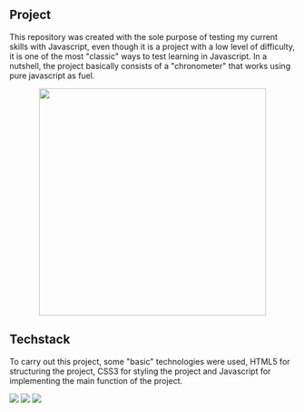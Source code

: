 ## Project

<p align="left"> This repository was created with the sole purpose of testing my current skills with Javascript, even though it is a project with a low level of difficulty, it is one of the most "classic" ways to test learning in Javascript. In a nutshell, the project basically consists of a "chronometer" that works using pure javascript as fuel.</p>

<p align="center"> 
<img height="400em" src="https://github.com/devgamon/stopwatch/blob/main/assets/img/stop.png">
</p>

## Techstack

<p align="left"> To carry out this project, some "basic" technologies were used, HTML5 for structuring the project, CSS3 for styling the project and Javascript for implementing the main function of the project.</p>

<p align="left"> 
<img src="https://img.shields.io/badge/HTML5-E34F26?style=for-the-badge&logo=html5&logoColor=white">
<img src="https://img.shields.io/badge/CSS3-1572B6?style=for-the-badge&logo=css3&logoColor=white">
<img src="https://img.shields.io/badge/JavaScript-323330?style=for-the-badge&logo=javascript&logoColor=F7DF1E">
</p>




